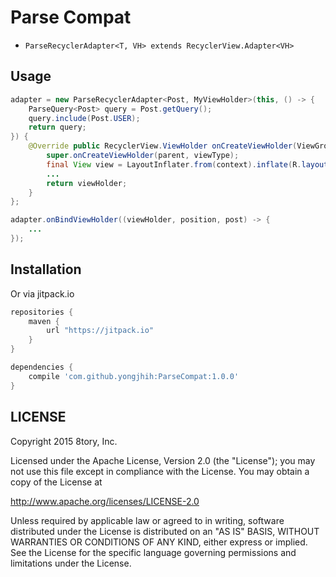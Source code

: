 # Parse Compat

* `ParseRecyclerAdapter<T, VH> extends RecyclerView.Adapter<VH>`

## Usage

```java
adapter = new ParseRecyclerAdapter<Post, MyViewHolder>(this, () -> {
    ParseQuery<Post> query = Post.getQuery();
    query.include(Post.USER);
    return query;
}) {
    @Override public RecyclerView.ViewHolder onCreateViewHolder(ViewGroup parent, int viewType) {
        super.onCreateViewHolder(parent, viewType);
        final View view = LayoutInflater.from(context).inflate(R.layout.item_view, parent, false);
        ...
        return viewHolder;
    }
};

adapter.onBindViewHolder((viewHolder, position, post) -> {
    ...
});
```

## Installation

Or via jitpack.io

```gradle
repositories {
    maven {
        url "https://jitpack.io"
    }
}

dependencies {
    compile 'com.github.yongjhih:ParseCompat:1.0.0'
}
```

## LICENSE

Copyright 2015 8tory, Inc.

Licensed under the Apache License, Version 2.0 (the "License"); you may not use this file except in compliance with the License. You may obtain a copy of the License at

http://www.apache.org/licenses/LICENSE-2.0

Unless required by applicable law or agreed to in writing, software distributed under the License is distributed on an "AS IS" BASIS, WITHOUT WARRANTIES OR CONDITIONS OF ANY KIND, either express or implied. See the License for the specific language governing permissions and limitations under the License.
